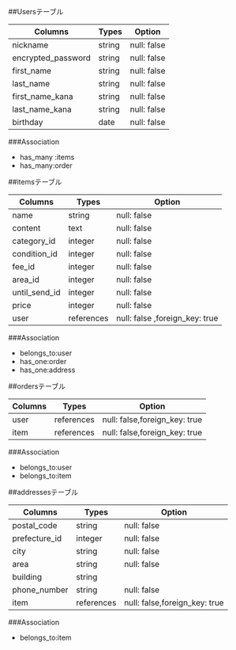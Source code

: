##Usersテーブル

| Columns                   | Types          | Option                     |
| --------------------------|----------------| ---------------------------|
| nickname                  |   string       | null: false                |
| encrypted_password        |   string       | null: false                |
| first_name                |   string       | null: false                |
| last_name                 |   string       | null: false                |
| first_name_kana           |   string       | null: false                |
| last_name_kana            |   string       | null: false                |
| birthday                  |   date         | null: false                |

###Association
- has_many :items
- has_many:order


##itemsテーブル

| Columns        | Types            | Option                            |
| ---------------|------------------| ----------------------------------|
| name           |   string         | null: false                       |
| content        |   text           | null: false                       |
| category_id    |   integer        | null: false                       |
| condition_id   |   integer        | null: false                       |
| fee_id         |   integer        | null: false                       |
| area_id        |   integer        | null: false                       |
| until_send_id  |   integer        | null: false                       |
| price          |   integer        | null: false                       |
| user           |   references     | null: false ,foreign_key: true    |

###Association 
- belongs_to:user
- has_one:order
- has_one:address

##ordersテーブル

| Columns        | Types            | Option                          |
| ---------------|------------------| --------------------------------|
| user           |   references     | null: false,foreign_key: true   |
| item           |   references     | null: false,foreign_key: true   |

###Association
- belongs_to:user
- belongs_to:item


##addressesテーブル

| Columns        | Types            | Option                            |
| ---------------|------------------| ----------------------------------|
| postal_code    |   string         | null: false                       |
| prefecture_id  |   integer        | null: false                       |
| city           |   string         | null: false                       |
| area           |   string         | null: false                       |
| building       |   string         |                                   |
| phone_number   |   string         | null: false                       |
| item           |   references     | null: false,foreign_key: true     |

###Association
- belongs_to:item

